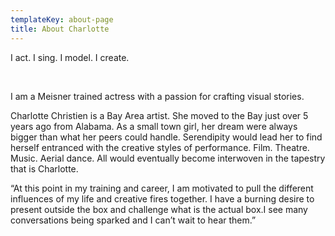 ```yaml
---
templateKey: about-page
title: About Charlotte
---
```

I act. I sing. I model. I create.

<br>

I am a Meisner trained actress with a passion for crafting visual stories.

Charlotte Christien is a Bay Area artist. She moved to the Bay just over 5 years ago from Alabama. As a small town girl, her dream were always bigger than what her peers could handle. Serendipity would lead her to find herself entranced with the creative styles of performance. Film. Theatre. Music. Aerial dance. All would eventually become interwoven in the tapestry that is Charlotte.

“At this point in my training and career, I am motivated to pull the different influences of my life and creative fires together. I have a burning desire to present outside the box and challenge what is the actual box.I see many conversations being sparked and I can’t wait to hear them.”
